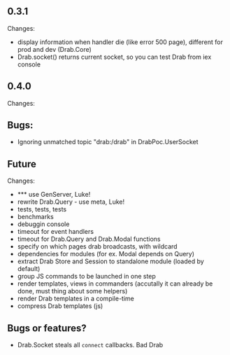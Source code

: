 ## 0.3.1
Changes:
* display information when handler die (like error 500 page), different for prod and dev (Drab.Core)
* Drab.socket() returns current socket, so you can test Drab from iex console

## 0.4.0
Changes:

## Bugs:
* Ignoring unmatched topic "drab:/drab" in DrabPoc.UserSocket

## Future
Changes:
* *** use GenServer, Luke!
* rewrite Drab.Query - use meta, Luke!
* tests, tests, tests
* benchmarks
* debuggin console
* timeout for event handlers
* timeout for Drab.Query and Drab.Modal functions
* specify on which pages drab broadcasts, with wildcard
* dependencies for modules (for ex. Modal depends on Query)
* extract Drab Store and Session to standalone module (loaded by default)
* group JS commands to be launched in one step
* render templates, views in commanders (accutally it can already be done, must thing about some helpers)
* render Drab templates in a compile-time
* compress Drab templates (js)

## Bugs or features?
* Drab.Socket steals all `connect` callbacks. Bad Drab
